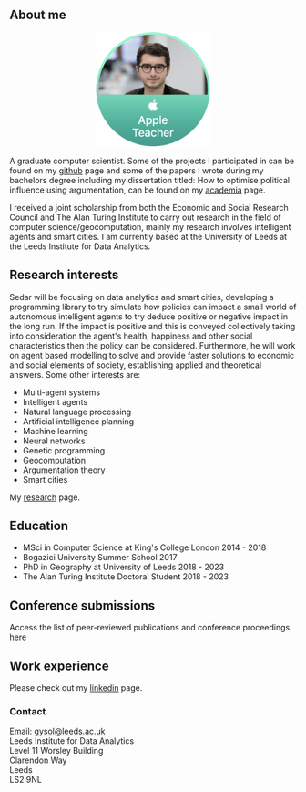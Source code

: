 ## About me
<p align="center">
  <img width="200" height="200" src="AppleTeacher.png">
</p>

A graduate computer scientist. Some of the projects I participated in can be found on my [github](https://github.com/SedarOlmez94) page and some of the papers I wrote during my bachelors degree including my dissertation titled: How to optimise political influence using argumentation, can be found on my [academia](https://kcl.academia.edu/SedarOlmez) page. 

I received a joint scholarship from both the Economic and Social Research Council and The Alan Turing Institute to carry out research in the field of computer science/geocomputation, mainly my research involves intelligent agents and smart cities. I am currently based at the University of Leeds at the Leeds Institute for Data Analytics. 

## Research interests
Sedar will be focusing on data analytics and smart cities, developing a programming library to try simulate how policies can impact a small world of autonomous intelligent agents to try deduce positive or negative impact in the long run. If the impact is positive and this is conveyed collectively taking into consideration the agent's health, happiness and other social characteristics then the policy can be considered. Furthermore, he will work on agent based modelling to solve and provide faster solutions to economic and social elements of society, establishing applied and theoretical answers. Some other interests are: 

- Multi-agent systems
- Intelligent agents
- Natural language processing
- Artificial intelligence planning
- Machine learning
- Neural networks
- Genetic programming
- Geocomputation
- Argumentation theory
- Smart cities

My [research](research_page.md) page. 

## Education
- MSci in Computer Science at King's College London 2014 - 2018
- Bogazici University Summer School 2017
- PhD in Geography at University of Leeds 2018 - 2023
- The Alan Turing Institute Doctoral Student 2018 - 2023

## Conference submissions
Access the list of peer-reviewed publications and conference proceedings [here](publications_and_conference_proceedings.md)

## Work experience
Please check out my [linkedin](https://www.linkedin.com/in/sedar-olmez-44549a133/) page.

### Contact
Email: gysol@leeds.ac.uk<br/>
Leeds Institute for Data Analytics<br/>
Level 11 Worsley Building<br/>
Clarendon Way<br/>
Leeds<br/>
LS2 9NL
